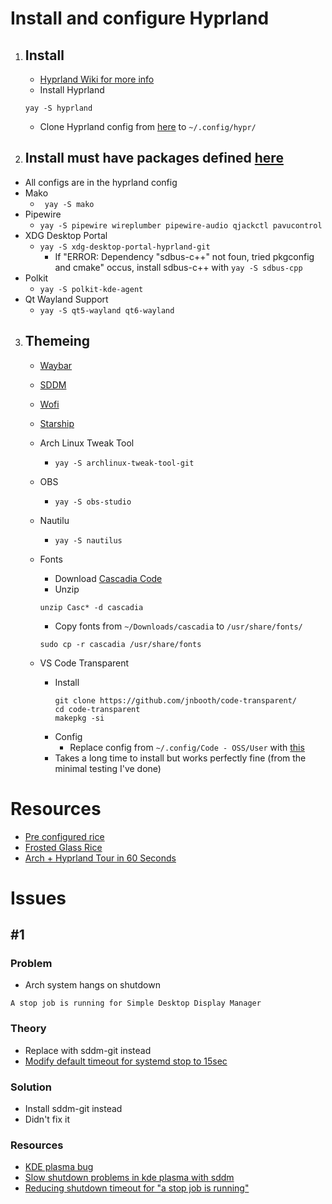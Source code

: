 # Install and configure Hyprland

1. Install
   ---
    - [Hyprland Wiki for more info](https://wiki.hyprland.org/)
    - Install Hyprland
    ```
    yay -S hyprland
    ```
    - Clone Hyprland config from [here]() to ```~/.config/hypr/```

2. Install must have packages defined [here](https://wiki.hyprland.org/Useful-Utilities/Must-have/)
   ---
- All configs are in the hyprland config
- Mako
  - ``` yay -S mako```
- Pipewire
    - ```yay -S pipewire wireplumber pipewire-audio qjackctl pavucontrol```  
- XDG Desktop Portal
    - ```yay -S xdg-desktop-portal-hyprland-git```
      - If "ERROR: Dependency "sdbus-c++" not foun, tried pkgconfig and cmake" occus, install sdbus-c++ with ```yay -S sdbus-cpp```    
- Polkit
    - ```yay -S polkit-kde-agent``` 
- Qt Wayland Support
    - ```yay -S qt5-wayland qt6-wayland```

3. Themeing
   ---

    - [Waybar](https://github.com/zooboo44/dotfiles/tree/master/arch/waybar)
    - [SDDM](https://zooboo44.github.io/posts/arch/)
    - [Wofi](https://github.com/zooboo44/dotfiles/tree/master/wofi)
    - [Starship](https://github.com/zooboo44/dotfiles/tree/master/starship)
    - Arch Linux Tweak Tool
        - ``` yay -S archlinux-tweak-tool-git ```
    
    - OBS
         - ``` yay -S obs-studio ```
    
    - Nautilu
        - ``` yay -S nautilus ```
    - Fonts
        - Download [Cascadia Code](https://github.com/ryanoasis/nerd-fonts/releases/download/v2.3.3/CascadiaCode.zip)
        - Unzip
        ```
        unzip Casc* -d cascadia
        ```
        - Copy fonts from ```~/Downloads/cascadia``` to ```/usr/share/fonts/```
        ```
        sudo cp -r cascadia /usr/share/fonts
        ```
    - VS Code Transparent
        - Install
            ```
            git clone https://github.com/jnbooth/code-transparent/
            cd code-transparent
            makepkg -si
            ```
        - Config
            - Replace config from ```~/.config/Code - OSS/User``` with [this](https://github.com/zooboo44/dotfiles/tree/master/arch/vscode-transparent)
        - Takes a long time to install but works perfectly fine (from the minimal testing I've done)
    


# Resources
- [Pre configured rice](https://youtu.be/lfUWwZqzHmA)
- [Frosted Glass Rice](https://www.reddit.com/r/unixporn/comments/105mdur/hyprland_frosted_glass_everywhere/)
- [Arch + Hyprland Tour in 60 Seconds](https://youtu.be/gOGM0uHCDFk?si=U2Ii3zK4pwFb95Q3)

# Issues

## #1
### Problem
- Arch system hangs on shutdown
```
A stop job is running for Simple Desktop Display Manager
```

### Theory
- Replace with sddm-git instead
- [Modify default timeout for systemd stop to 15sec](https://unix.stackexchange.com/questions/328317/reducing-shutdown-timeout-for-a-stop-job-is-running)

### Solution
- Install sddm-git instead
- Didn't fix it

### Resources
- [KDE plasma bug](https://bugs.kde.org/show_bug.cgi?id=449630)
- [Slow shutdown problems in kde plasma with sddm](https://github.com/sddm/sddm/issues/1476)
- [Reducing shutdown timeout for "a stop job is running"](https://github.com/sddm/sddm/issues/1476)
